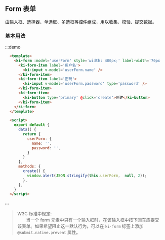 ## Form 表单
由输入框、选择器、单选框、多选框等控件组成，用以收集、校验、提交数据。

### 基本用法
:::demo
```html
  <template>
    <ki-form :model='userForm' style='width: 400px;' label-width='70px'>
      <ki-form-item label='用户名'>
        <ki-input v-model='userForm.name' />
      </ki-form-item>
      <ki-form-item label='密码'>
        <ki-input v-model='userForm.password' type='password' />
      </ki-form-item>
      <ki-form-item>
        <ki-button type='primary' @click='create'>创建</ki-button>
      </ki-form-item>
    </ki-form>
  </template>

  <script>
    export default {
      data() {
        return {
          userForm: {
            name: '',
            password: '',
          }
        }
      },
      methods: {
        create() {
          window.alert(JSON.stringify(this.userForm,  null, 2));
        },
      },
    }
  </script>
```
:::

> W3C 标准中规定:   
>   &emsp;&emsp;当一个 form 元素中只有一个输入框时，在该输入框中按下回车应提交该表单。如果希望阻止这一默认行为，可以在 `ki-form` 标签上添加 `@submit.native.prevent` 属性。